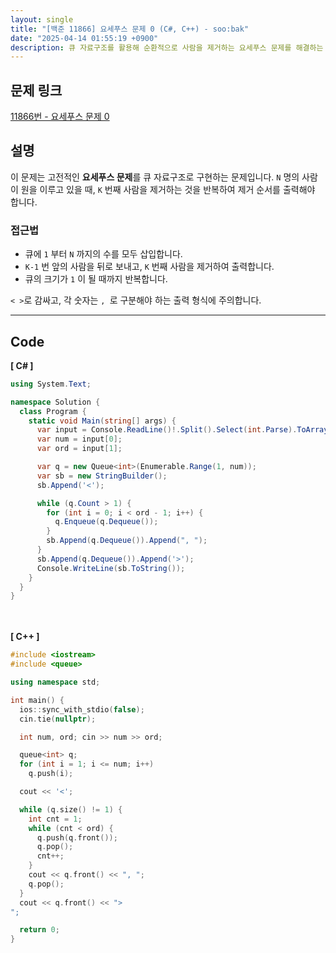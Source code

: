 ```yaml
---
layout: single
title: "[백준 11866] 요세푸스 문제 0 (C#, C++) - soo:bak"
date: "2025-04-14 01:55:19 +0900"
description: 큐 자료구조를 활용해 순환적으로 사람을 제거하는 요세푸스 문제를 해결하는 백준 11866번 문제의 C# 및 C++ 풀이와 해설
---
```


## 문제 링크
[11866번 - 요세푸스 문제 0](https://www.acmicpc.net/problem/11866)

## 설명
이 문제는 고전적인 **요세푸스 문제**를 큐 자료구조로 구현하는 문제입니다.
`N` 명의 사람이 원을 이루고 있을 때, `K` 번째 사람을 제거하는 것을 반복하여 제거 순서를 출력해야 합니다.

### 접근법
- 큐에 `1` 부터 `N` 까지의 수를 모두 삽입합니다.
- `K-1` 번 앞의 사람을 뒤로 보내고, `K` 번째 사람을 제거하여 출력합니다.
- 큐의 크기가 `1` 이 될 때까지 반복합니다.

`< >`로 감싸고, 각 숫자는 `, `로 구분해야 하는 출력 형식에 주의합니다.

---

## Code
<b>[ C# ] </b>
<br>

```csharp
using System.Text;

namespace Solution {
  class Program {
    static void Main(string[] args) {
      var input = Console.ReadLine()!.Split().Select(int.Parse).ToArray();
      var num = input[0];
      var ord = input[1];

      var q = new Queue<int>(Enumerable.Range(1, num));
      var sb = new StringBuilder();
      sb.Append('<');

      while (q.Count > 1) {
        for (int i = 0; i < ord - 1; i++) {
          q.Enqueue(q.Dequeue());
        }
        sb.Append(q.Dequeue()).Append(", ");
      }
      sb.Append(q.Dequeue()).Append('>');
      Console.WriteLine(sb.ToString());
    }
  }
}
```

<br><br>
<b>[ C++ ] </b>
<br>

```cpp
#include <iostream>
#include <queue>

using namespace std;

int main() {
  ios::sync_with_stdio(false);
  cin.tie(nullptr);

  int num, ord; cin >> num >> ord;

  queue<int> q;
  for (int i = 1; i <= num; i++)
    q.push(i);

  cout << '<';

  while (q.size() != 1) {
    int cnt = 1;
    while (cnt < ord) {
      q.push(q.front());
      q.pop();
      cnt++;
    }
    cout << q.front() << ", ";
    q.pop();
  }
  cout << q.front() << ">
";

  return 0;
}
```
